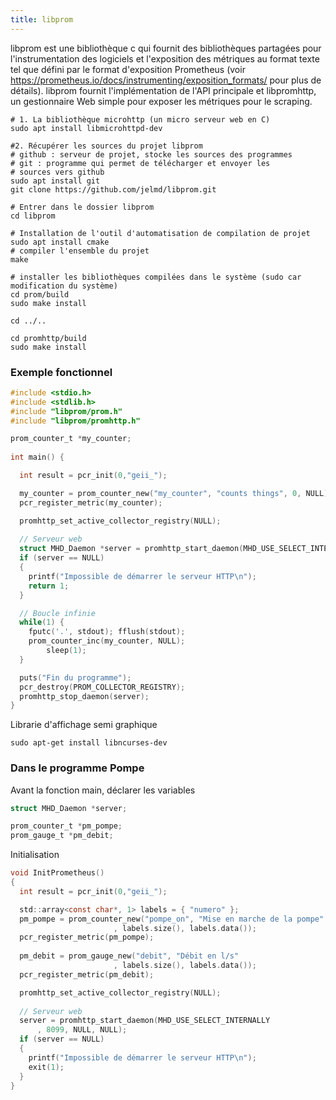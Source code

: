 ```yaml
---
title: libprom
---
```



libprom est une bibliothèque c qui fournit des bibliothèques partagées pour l'instrumentation des logiciels et l'exposition des métriques au format texte tel que défini par le format d'exposition Prometheus (voir https://prometheus.io/docs/instrumenting/exposition_formats/ pour plus de détails). libprom fournit l'implémentation de l'API principale et libpromhttp, un gestionnaire Web simple pour exposer les métriques pour le scraping.


```shell
# 1. La bibliothèque microhttp (un micro serveur web en C)
sudo apt install libmicrohttpd-dev

#2. Récupérer les sources du projet libprom
# github : serveur de projet, stocke les sources des programmes
# git : programme qui permet de télécharger et envoyer les 
# sources vers github
sudo apt install git
git clone https://github.com/jelmd/libprom.git

# Entrer dans le dossier libprom
cd libprom

# Installation de l'outil d'automatisation de compilation de projet
sudo apt install cmake
# compiler l'ensemble du projet
make

# installer les bibliothèques compilées dans le système (sudo car modification du système)
cd prom/build
sudo make install

cd ../..

cd promhttp/build
sudo make install
```

### Exemple fonctionnel

```c
#include <stdio.h>
#include <stdlib.h>
#include "libprom/prom.h"
#include "libprom/promhttp.h"

prom_counter_t *my_counter;
 
int main() {

  int result = pcr_init(0,"geii_");

  my_counter = prom_counter_new("my_counter", "counts things", 0, NULL);
  pcr_register_metric(my_counter);

  promhttp_set_active_collector_registry(NULL);
 
  // Serveur web
  struct MHD_Daemon *server = promhttp_start_daemon(MHD_USE_SELECT_INTERNALLY, 8099, NULL, NULL);
  if (server == NULL)
  {
    printf("Impossible de démarrer le serveur HTTP\n");
    return 1;
  }

  // Boucle infinie
  while(1) {
    fputc('.', stdout); fflush(stdout);
    prom_counter_inc(my_counter, NULL);
		sleep(1);
  }

  puts("Fin du programme");
  pcr_destroy(PROM_COLLECTOR_REGISTRY);
  promhttp_stop_daemon(server);
}
```
Librarie d'affichage semi graphique

```shell
sudo apt-get install libncurses-dev
```

### Dans le programme Pompe

Avant la fonction main, déclarer les variables

```c
struct MHD_Daemon *server;

prom_counter_t *pm_pompe;
prom_gauge_t *pm_debit;
```

Initialisation

```c
void InitPrometheus() 
{
  int result = pcr_init(0,"geii_");

  std::array<const char*, 1> labels = { "numero" };
  pm_pompe = prom_counter_new("pompe_on", "Mise en marche de la pompe"
                       , labels.size(), labels.data());
  pcr_register_metric(pm_pompe);
  
  pm_debit = prom_gauge_new("debit", "Débit en l/s"
                       , labels.size(), labels.data());
  pcr_register_metric(pm_debit);

  promhttp_set_active_collector_registry(NULL);
 
  // Serveur web
  server = promhttp_start_daemon(MHD_USE_SELECT_INTERNALLY
      , 8099, NULL, NULL);
  if (server == NULL)
  {
    printf("Impossible de démarrer le serveur HTTP\n");
    exit(1);
  }
}
```
